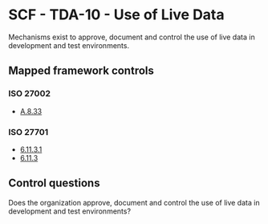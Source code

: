 # SCF - TDA-10 - Use of Live Data
Mechanisms exist to approve, document and control the use of live data in development and test environments.
## Mapped framework controls
### ISO 27002
- [A.8.33](../iso27002/a-8.md#a833)
  
### ISO 27701
- [6.11.3.1](../iso27701/61131.md)
- [6.11.3](../iso27701/6113.md)
  
## Control questions
Does the organization approve, document and control the use of live data in development and test environments?
  